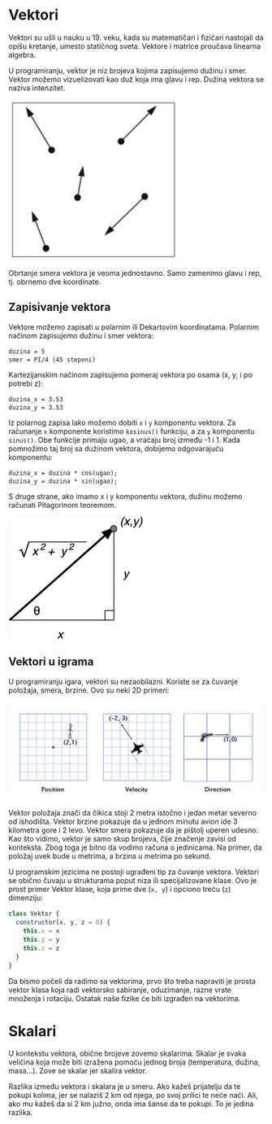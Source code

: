 # Vektori

Vektori su ušli u nauku u 19. veku, kada su matematičari i fizičari nastojali da opišu kretanje, umesto statičnog sveta. Vektore i matrice proučava linearna algebra.

U programiranju, vektor je niz brojeva kojima zapisujemo dužinu i smer. Vektor možemo vizuelizovati kao duž koja ima glavu i rep. Dužina vektora se naziva intenzitet.

![vektori](slike/vectori.png)

Obrtanje smera vektora je veoma jednostavno. Samo zamenimo glavu i rep, tj. obrnemo dve koordinate.

## Zapisivanje vektora

Vektore možemo zapisati u polarnim ili Dekartovim koordinatama. Polarnim načinom zapisujemo dužinu i smer vektora:
```
duzina = 5
smer = PI/4 (45 stepeni)
```

Kartezijanskim načinom zapisujemo pomeraj vektora po osama (x, y, i po potrebi z):
```
duzina_x = 3.53
duzina_y = 3.53
```

Iz polarnog zapisa lako možemo dobiti `x` i `y` komponentu vektora. Za računanje `x` komponente koristimo `kosinus()` funkciju, a za `y` komponentu `sinus()`. Obe funkcije primaju ugao, a vraćaju broj između -1 i 1. Kada pomnožimo taj broj sa dužinom vektora, dobijemo odgovarajuću komponentu:

```
duzina_x = duzina * cos(ugao);
duzina_y = duzina * sin(ugao);
```

S druge strane, ako imamo x i y komponentu vektora, dužinu možemo računati Pitagorinom teoremom.

![vector-magnitude](slike/vector-magnitude.jpg)

## Vektori u igrama

U programiranju igara, vektori su nezaobilazni. Koriste se za čuvanje položaja, smera, brzine. Ovo su neki 2D primeri:

![vektori](slike/vektori-u-igrama.jpg)

Vektor položaja znači da čikica stoji 2 metra istočno i jedan metar severno od ishodišta. Vektor brzine pokazuje da u jednom minutu avion ide 3 kilometra gore i 2 levo. Vektor smera pokazuje da je pištolj uperen udesno. Kao što vidimo, vektor je samo skup brojeva, čije značenje zavisi od konteksta. Zbog toga je bitno da vodimo računa o jedinicama. Na primer, da položaj uvek bude u metrima, a brzina u metrima po sekund.

U programskim jezicima ne postoji ugrađeni tip za čuvanje vektora. Vektori se obično čuvaju u strukturama poput niza ili specijalizovane klase. Ovo je prost primer Vektor klase, koja prime dve (`x, y`) i opciono treću (`z`) dimenziju:

```js
class Vektor {
  constructor(x, y, z = 0) {
    this.x = x
    this.y = y
    this.z = z
  }
}
```

Da bismo počeli da radimo sa vektorima, prvo što treba napraviti je prosta vektor klasa koja radi vektorsko sabiranje, oduzimanje, razne vrste množenja i rotaciju. Ostatak naše fizike će biti izgrađen na vektorima.

# Skalari

U kontekstu vektora, obične brojeve zovemo skalarima. Skalar je svaka veličina koja može biti izražena pomoću jednog broja (temperatura, dužina, masa...). Zove se skalar jer skalira vektor.

Razlika između vektora i skalara je u smeru. Ako kažeš prijatelju da te pokupi kolima, jer se nalaziš 2 km od njega, po svoj prilici te neće naći. Ali, ako mu kažeš da si 2 km južno, onda ima šanse da te pokupi. To je jedina razlika.
